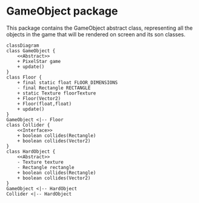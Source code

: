 # GameObject package

This package contains the GameObject abstract class, representing all the objects in the game that will be rendered on
screen and its son classes.

```mermaid
classDiagram
class GameObject {
    <<Abstract>>
    + PixelStar game
    + update()
}
class Floor {
    + final static float FLOOR_DIMENSIONS
    - final Rectangle RECTANGLE
    + static Texture floorTexture
    + Floor(Vector2)
    + Floor(float,float)
    + update()
}
GameObject <|-- Floor
class Collider {
    <<Interface>>
    + boolean collides(Rectangle)
    + boolean collides(Vector2)
}
class HardObject {
    <<Abstract>>
    - Texture texture
    - Rectangle rectangle
    + boolean collides(Rectangle)
    + boolean collides(Vector2)
}
GameObject <|-- HardObject
Collider <|-- HardObject
```